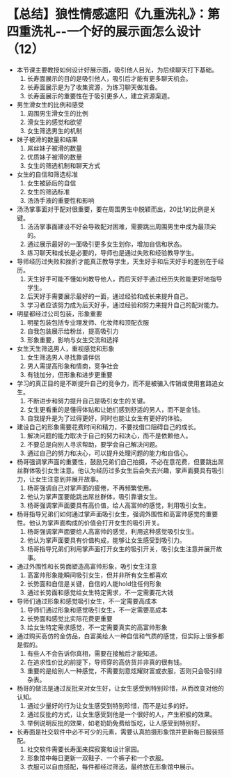 # 【总结】狼性情感遮阳《九重洗礼》：第四重洗礼--一个好的展示面怎么设计（12）

-   本节课主要教授如何设计好展示面，吸引他人目光，为后续聊天打下基础。
    1.  长寿面展示的目的是吸引他人，吸引后才能有更多聊天机会。
    2.  长寿面展示是为了收集资源，为练习聊天做准备。
    3.  长寿面展示的重要性在于吸引更多人，建立资源渠道。
-   男生滑女生的比例和感受
    1.  周围男生滑女生的比例
    2.  滑女生的感觉和欲望
    3.  女生筛选男生的机制
-   妹子被滑的数量和结果
    1.  屌丝妹子被滑的数量
    2.  优质妹子被滑的数量
    3.  女生的筛选机制和聊天方式
-   女生的自信和筛选标准
    1.  女生被舔后的自信
    2.  女生的筛选标准
    3.  汤汤手液的重要性和影响
-   汤汤掌事面对于配对很重要，要在周围男生中脱颖而出，20比1的比例是关键。
    1.  汤汤掌事面建设不好会导致配对困难，需要跳出周围男生中成为最顶尖的。
    2.  通过展示最好的一面吸引更多女生划你，增加自信和状态。
    3.  练习聊天和成长是必要的，导师也是通过失败和经验教导学生。
-   导师经历过失败和挫折才能真正教导学生，天生好手和后天好手的差别在于经历。
    1.  天生好手可能不懂如何教导他人，而后天好手通过经历失败能更好地指导学生。
    2.  后天好手需要展示最好的一面，通过经验和成长来提升自己。
    3.  学习者应该努力成为后天好手，通过经验和努力来提升自己的配对能力。
-   明星都经过公司包装，形象重要
    1.  明星包装包括专业理发师、化妆师和顶配衣服
    2.  自我包装展示给粉丝，提高吸引力
    3.  形象重要，影响与女生交流和选择
-   女生天生筛选男人，重视感觉和形象
    1.  女生筛选男人寻找靠谱伴侣
    2.  男人需提高形象和情商，竞争社会
    3.  有钱加分，但形象和进步更重要
-   学习的真正目的是不断提升自己的竞争力，而不是被骗入传销或使用套路追女生。
    1.  不断进步和努力提升自己是吸引女生的关键。
    2.  女生更看重的是懂得体贴和让她们感到舒适的男人，而不是金钱。
    3.  自我提升是为了过得更好，同时也能让女生有更好的体验。
-   建设自己的形象需要花费时间和精力，不要找借口阻碍自己的成长。
    1.  解决问题的能力取决于自己的努力和决心，而不是依赖他人。
    2.  不要总是向别人寻求帮助，要学会自己解决问题。
    3.  通过自己的努力和决心，可以提升处理问题的能力和自信心。
-   杨哥强调掌声面的重要性，鼓励兄弟们自己拍摄，不必在意花费，但要跳出屌丝群体吸引女生注意。他认为经历过多女生后会失去兴趣，掌声面要具有吸引力，让女生注意到并展开故事。
    1.  杨哥强调自己对掌声面的疲倦，不再频繁使用。
    2.  他认为掌声面要能跳出屌丝群体，吸引靠谱女生。
    3.  杨哥强调掌声面要具有高价值，给人高富帅的感觉，利用吸引女生。
-   杨哥指导兄弟们如何通过掌声面吸引女生，强调外围性和高富帅感觉的重要性。他认为掌声面构成的价值会打开女生的吸引开关。
    1.  杨哥强调掌声面要给人高富帅的感觉，利用这种感觉吸引女生。
    2.  他认为掌声面要具有价值构成，能够让女生感受到吸引力。
    3.  杨哥指导兄弟们利用掌声面打开女生的吸引开关，吸引女生注意并展开故事。
-   通过外围性和长势面塑造高富帅形象，吸引女生注意
    1.  高富帅形象能瞬间吸引女生，但并非所有女生都喜欢
    2.  长势面和自信是关键，自信的人能hold住任何形象
    3.  通过长势面和感觉给女生特定需求，不一定需要花大钱
-   导师们通过形象和感觉吸引女生，不一定需要高成本
    1.  导师们通过形象和感觉吸引女生，不一定需要高成本
    2.  长势面和感觉比实际花费更重要
    3.  给女生特定需求感觉，不一定需要真实的高富帅形象
-   通过购买高仿的金仿品，白富美给人一种自信和气质的感觉，但实际上很多都是假的。
    1.  有些人不会告诉你真相，需要在接触后才能知道。
    2.  在追求性价比的前提下，导师穿的高仿货并非真的很有钱。
    3.  重要的是给别人一种感觉，不需要刻意炫耀财富或衣服，否则只会吸引绿杂表。
-   杨哥的做法是通过反批来对女生好，让女生感受到特别珍惜，从而改变对他的认知。
    1.  通过少量好的行为让女生感受到特别珍惜，而不是过多的好。
    2.  通过反批的方式，让女生感受到他是一个很好的人，产生积极的效果。
    3.  举例说明反批的效果，如老奶奶免费给饭吃，让人感受到特别好。
-   长寿面是社交软件中必不可少的元素，需要认真拍摄形象馆并更新每日服装搭配。
    1.  社交软件需要长寿面来探寂寞和设计家园。
    2.  形象馆中每日更新一双鞋子、一个裤子和一个衣服。
    3.  衣服可以自由搭配，每件都经过筛选，最终放在形象馆中展示。